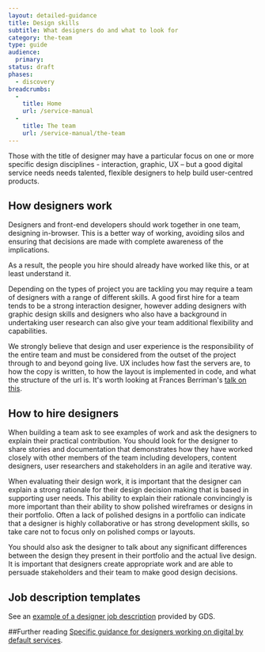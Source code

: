 ```yaml
---
layout: detailed-guidance
title: Design skills
subtitle: What designers do and what to look for
category: the-team
type: guide
audience:
  primary:
status: draft
phases:
  - discovery
breadcrumbs:
  -
    title: Home
    url: /service-manual
  -
    title: The team
    url: /service-manual/the-team
---
```


Those with the title of designer may have a particular focus on one or more specific design disciplines - interaction, graphic, UX – but a good digital service needs needs talented, flexible designers to help build user-centred products.

## How designers work
Designers and front-end developers should work together in one team, designing in-browser. This is a better way of working, avoiding silos and ensuring that decisions are made with complete awareness of the implications.

As a result, the people you hire should already have worked like this, or at least understand it.

Depending on the types of project you are tackling you may require a team of designers with a range of different skills. A good first hire for a team tends to be a strong interaction designer, however adding designers with graphic design skills and designers who also have a background in undertaking user research can also give your team additional flexibility and capabilities.

We strongly believe that design and user experience is the responsibility of the entire team and must be considered from the outset of the project through to and beyond going live. UX includes how fast the servers are, to how the copy is written, to how the layout is implemented in code, and what the structure of the url is. It's worth looking at Frances Berriman's [talk on this](http://fberriman.com/2012/06/14/designing-better-user-experiences-txjs-2012/). 

## How to hire designers

When building a team ask to see examples of work and ask the designers to explain their practical contribution. You should look for the designer to share stories and documentation that demonstrates how they have worked closely with other members of the team including developers, content designers, user researchers and stakeholders in an agile and iterative way. 

When evaluating their design work, it is important that the designer can explain a strong rationale for their design decision making that is based in supporting user needs. This ability to explain their rationale convincingly is more important than their ability to show polished wireframes or designs in their portfolio. Often a lack of polished designs in a portfolio can indicate that a designer is highly collaborative or has strong development skills, so take care not to focus only on polished comps or layouts.

You should also ask the designer to talk about any significant differences between the design they present in their portfolio and the actual live design. It is important that designers create appropriate work and are able to persuade stakeholders and their team to make good design decisions. 

## Job description templates
See an [example of a designer job description](/service-manual/the-team/designer-jd.html) provided by GDS.

##Further reading
[Specific guidance for designers working on digital by default services](/service-manual/designers).
